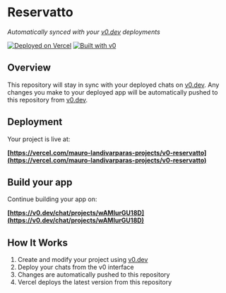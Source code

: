 # Reservatto

*Automatically synced with your [v0.dev](https://v0.dev) deployments*

[![Deployed on Vercel](https://img.shields.io/badge/Deployed%20on-Vercel-black?style=for-the-badge&logo=vercel)](https://vercel.com/mauro-landivarparas-projects/v0-reservatto)
[![Built with v0](https://img.shields.io/badge/Built%20with-v0.dev-black?style=for-the-badge)](https://v0.dev/chat/projects/wAMlurGU18D)

## Overview

This repository will stay in sync with your deployed chats on [v0.dev](https://v0.dev).
Any changes you make to your deployed app will be automatically pushed to this repository from [v0.dev](https://v0.dev).

## Deployment

Your project is live at:

**[https://vercel.com/mauro-landivarparas-projects/v0-reservatto](https://vercel.com/mauro-landivarparas-projects/v0-reservatto)**

## Build your app

Continue building your app on:

**[https://v0.dev/chat/projects/wAMlurGU18D](https://v0.dev/chat/projects/wAMlurGU18D)**

## How It Works

1. Create and modify your project using [v0.dev](https://v0.dev)
2. Deploy your chats from the v0 interface
3. Changes are automatically pushed to this repository
4. Vercel deploys the latest version from this repository